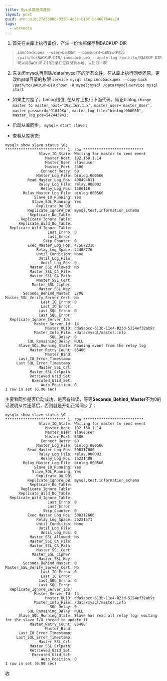 ```yaml
---
title: Mysql数据库备份
layout: post
guid: urn:uuid:27e5606b-9256-4c3c-b19f-bc468764aa2d
tags:
  - worknote
---
```



1. 首先在主库上执行备份，产生一份快照保存到BACKUP-DIR
> ```innobackupex --user=DBUSER --password=DBUSERPASS /path/to/BACKUP-DIR/```
> ```innobackupex --apply-log /path/to/BACKUP-DIR```
> ```可以将BACKUP-DIR目录打包存储到本地，以防万一啊```

2. 先关闭mysql,再删除/data/mysql下的所有文件，在从库上执行同步还原，更改mysql目录的权限
 ```service mysql stop```
 ```innobackupex --copy-back /path/to/BACKUP-DIR```
 ```chown -R mysql:mysql /data/mysql```
 ```service mysql start```

* 如果主库挂了，binlog错位, 在从库上执行下面代码，矫正binlog
 ```change master to master_host='192.168.1.x',```
 ```master_user='master_User', master_password='910JQKA',```
 ```master_log_file="binlog.000086", master_log_pos=542443943;```

* 启动从库同步，
```mysql> start slave；```
* 查看从库状态:
```
mysql> show slave status \G;
*************************** 1. row ***************************
               Slave_IO_State: Waiting for master to send event
                  Master_Host: 192.168.1.14
                  Master_User: slaveuser
                  Master_Port: 3306
                Connect_Retry: 60
              Master_Log_File: binlog.000566
          Read_Master_Log_Pos: 498494811
               Relay_Log_File: relay.000002
                Relay_Log_Pos: 1586118
        Relay_Master_Log_File: binlog.000566
             Slave_IO_Running: Yes
            Slave_SQL_Running: Yes
              Replicate_Do_DB:
          Replicate_Ignore_DB: mysql,test,information_schema
           Replicate_Do_Table:
       Replicate_Ignore_Table:
      Replicate_Wild_Do_Table:
  Replicate_Wild_Ignore_Table:
                   Last_Errno: 0
                   Last_Error:
                 Skip_Counter: 0
          Exec_Master_Log_Pos: 475672316
              Relay_Log_Space: 24408776
              Until_Condition: None
               Until_Log_File:
                Until_Log_Pos: 0
           Master_SSL_Allowed: No
           Master_SSL_CA_File:
           Master_SSL_CA_Path:
              Master_SSL_Cert:
            Master_SSL_Cipher:
               Master_SSL_Key:
        Seconds_Behind_Master: 2706
Master_SSL_Verify_Server_Cert: No
                Last_IO_Errno: 0
                Last_IO_Error:
               Last_SQL_Errno: 0
               Last_SQL_Error:
  Replicate_Ignore_Server_Ids:
             Master_Server_Id: 14
                  Master_UUID: dda9abcc-613b-11e4-823d-5254ef32ab9c
             Master_Info_File: /data/mysql/master.info
                    SQL_Delay: 0
          SQL_Remaining_Delay: NULL
      Slave_SQL_Running_State: Reading event from the relay log
           Master_Retry_Count: 86400
                  Master_Bind:
      Last_IO_Error_Timestamp:
     Last_SQL_Error_Timestamp:
               Master_SSL_Crl:
           Master_SSL_Crlpath:
           Retrieved_Gtid_Set:
            Executed_Gtid_Set:
                Auto_Position: 0
1 row in set (0.00 sec)
```
主要看同步是否启动成功，是否有错误，等等**Seconds_Behind_Master**不为0的话说明从库还落后，否则就是开始正常同步了：
```mysql
mysql> show slave status \G
*************************** 1. row ***************************
               Slave_IO_State: Waiting for master to send event
                  Master_Host: 192.168.1.14
                  Master_User: slaveuser
                  Master_Port: 3306
                Connect_Retry: 60
              Master_Log_File: binlog.000566
          Read_Master_Log_Pos: 500317606
               Relay_Log_File: relay.000002
                Relay_Log_Pos: 26231408
        Relay_Master_Log_File: binlog.000566
             Slave_IO_Running: Yes
            Slave_SQL_Running: Yes
              Replicate_Do_DB:
          Replicate_Ignore_DB: mysql,test,information_schema
           Replicate_Do_Table:
       Replicate_Ignore_Table:
      Replicate_Wild_Do_Table:
  Replicate_Wild_Ignore_Table:
                   Last_Errno: 0
                   Last_Error:
                 Skip_Counter: 0
          Exec_Master_Log_Pos: 500317606
              Relay_Log_Space: 26231571
              Until_Condition: None
               Until_Log_File:
                Until_Log_Pos: 0
           Master_SSL_Allowed: No
           Master_SSL_CA_File:
           Master_SSL_CA_Path:
              Master_SSL_Cert:
            Master_SSL_Cipher:
               Master_SSL_Key:
        Seconds_Behind_Master: 0
Master_SSL_Verify_Server_Cert: No
                Last_IO_Errno: 0
                Last_IO_Error:
               Last_SQL_Errno: 0
               Last_SQL_Error:
  Replicate_Ignore_Server_Ids:
             Master_Server_Id: 14
                  Master_UUID: dda9abcc-613b-11e4-823d-5254ef32ab9c
             Master_Info_File: /data/mysql/master.info
                    SQL_Delay: 0
          SQL_Remaining_Delay: NULL
      Slave_SQL_Running_State: Slave has read all relay log; waiting for the slave I/O thread to update it
           Master_Retry_Count: 86400
                  Master_Bind:
      Last_IO_Error_Timestamp:
     Last_SQL_Error_Timestamp:
               Master_SSL_Crl:
           Master_SSL_Crlpath:
           Retrieved_Gtid_Set:
            Executed_Gtid_Set:
                Auto_Position: 0
1 row in set (0.00 sec)
```

收
